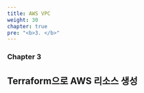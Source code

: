 ```yaml
---
title: AWS VPC
weight: 30
chapter: true
pre: "<b>3. </b>"
---
```


### Chapter 3

## Terraform으로 AWS 리소스 생성
